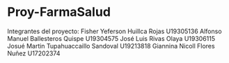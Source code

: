 # Proy-FarmaSalud
Integrantes del proyecto:
Fisher Yeferson Huillca Rojas U19305136 
Alfonso Manuel Ballesteros Quispe U19304575 
José Luis Rivas Olaya U19306115 
Josué Martin Tupahuaccaillo Sandoval U19213818 
Giannina Nicoll Flores Nuñez U17202374
